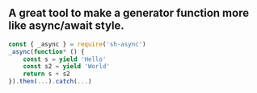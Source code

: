 ## A great tool to make a generator function more like async/await style.

```javascript
const { _async } = require('sh-async')
_async(function* () {
    const s = yield 'Hello'
    const s2 = yield 'World'
    return s + s2
}).then(...).catch(...)
```